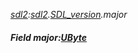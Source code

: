 _[sdl2](../../modules/sdl2/sdl2-module.md):[sdl2](../../modules/sdl2/sdl2-module.md).[SDL\_version](../../modules/sdl2/sdl2-sdl_version.md).major_
##### Field major:[UByte](../../modules/wonkey/wonkey-types-ubyte.md)

